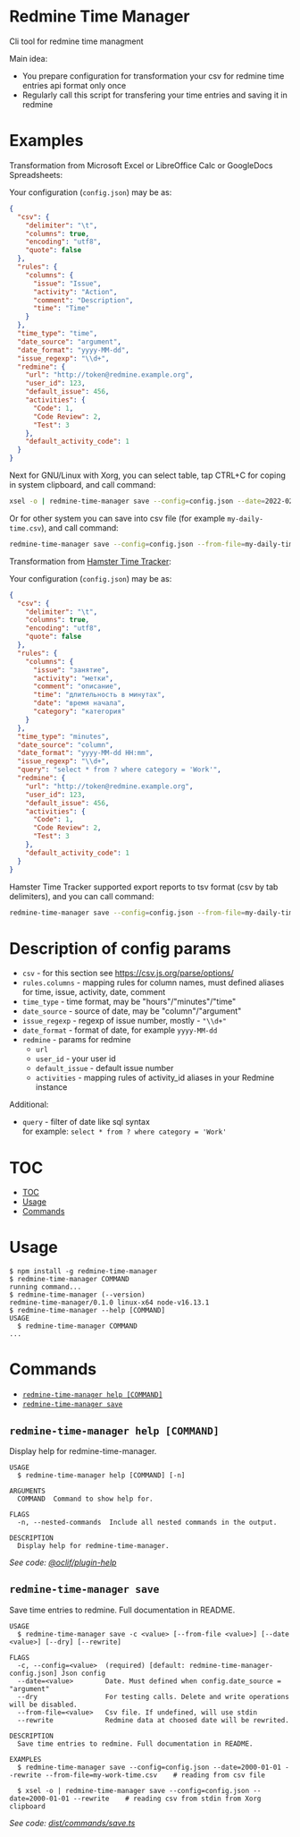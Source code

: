 Redmine Time Manager
====================

Cli tool for redmine time managment

Main idea:

* You prepare configuration for transformation your csv for redmine time entries api format only once
* Regularly call this script for transfering your time entries and saving it in redmine

Examples
========

Transformation from Microsoft Excel or LibreOffice Calc or GoogleDocs Spreadsheets:

Your configuration (`config.json`) may be as:

```json
{
  "csv": {
    "delimiter": "\t",
    "columns": true,
    "encoding": "utf8",
    "quote": false
  },
  "rules": {
    "columns": {
      "issue": "Issue",
      "activity": "Action",
      "comment": "Description",
      "time": "Time"
    }
  },
  "time_type": "time",
  "date_source": "argument",
  "date_format": "yyyy-MM-dd",
  "issue_regexp": "\\d+",
  "redmine": {
    "url": "http://token@redmine.example.org",
    "user_id": 123,
    "default_issue": 456,
    "activities": {
      "Code": 1,
      "Code Review": 2,
      "Test": 3
    },
    "default_activity_code": 1
  }
}
```

Next for GNU/Linux with Xorg, you can select table, tap CTRL+C for coping in system clipboard, and call command:

```bash
xsel -o | redmine-time-manager save --config=config.json --date=2022-02-01 --rewrite
```

Or for other system you can save into csv file (for example `my-daily-time.csv`), and call command:

```bash
redmine-time-manager save --config=config.json --from-file=my-daily-time.csv --date=2022-02-01
```

Transformation from [Hamster Time Tracker](https://github.com/projecthamster/hamster):

Your configuration (`config.json`) may be as:

```json
{
  "csv": {
    "delimiter": "\t",
    "columns": true,
    "encoding": "utf8",
    "quote": false
  },
  "rules": {
    "columns": {
      "issue": "занятие",
      "activity": "метки",
      "comment": "описание",
      "time": "длительность в минутах",
      "date": "время начала",
      "category": "категория"
    }
  },
  "time_type": "minutes",
  "date_source": "column",
  "date_format": "yyyy-MM-dd HH:mm",
  "issue_regexp": "\\d+",
  "query": "select * from ? where category = 'Work'",
  "redmine": {
    "url": "http://token@redmine.example.org",
    "user_id": 123,
    "default_issue": 456,
    "activities": {
      "Code": 1,
      "Code Review": 2,
      "Test": 3
    },
    "default_activity_code": 1
  }
}
```

Hamster Time Tracker supported export reports to tsv format (csv by tab delimiters), and you can call command:

```bash
redmine-time-manager save --config=config.json --from-file=my-daily-time.tsv
```

Description of config params
============================

* `csv` - for this section see https://csv.js.org/parse/options/
* `rules.columns` - mapping rules for column names, must defined aliases for time, issue, activity, date, comment
* `time_type` - time format, may be "hours"/"minutes"/"time"
* `date_source` - source of date, may be "column"/"argument"
* `issue_regexp` - regexp of issue number, mostly - `"\\d+"`
* `date_format` - format of date, for example `yyyy-MM-dd`
* `redmine` - params for redmine
  * `url`
  * `user_id` - your user id
  * `default_issue` - default issue number
  * `activities` - mapping rules of activity_id aliases in your Redmine instance

Additional:

* `query` - filter of date like sql syntax \
  for example: `select * from ? where category = 'Work'`

# TOC

<!-- toc -->
* [TOC](#toc)
* [Usage](#usage)
* [Commands](#commands)
<!-- tocstop -->
# Usage
<!-- usage -->
```sh-session
$ npm install -g redmine-time-manager
$ redmine-time-manager COMMAND
running command...
$ redmine-time-manager (--version)
redmine-time-manager/0.1.0 linux-x64 node-v16.13.1
$ redmine-time-manager --help [COMMAND]
USAGE
  $ redmine-time-manager COMMAND
...
```
<!-- usagestop -->
# Commands
<!-- commands -->
* [`redmine-time-manager help [COMMAND]`](#redmine-time-manager-help-command)
* [`redmine-time-manager save`](#redmine-time-manager-save)

## `redmine-time-manager help [COMMAND]`

Display help for redmine-time-manager.

```
USAGE
  $ redmine-time-manager help [COMMAND] [-n]

ARGUMENTS
  COMMAND  Command to show help for.

FLAGS
  -n, --nested-commands  Include all nested commands in the output.

DESCRIPTION
  Display help for redmine-time-manager.
```

_See code: [@oclif/plugin-help](https://github.com/oclif/plugin-help/blob/v5.1.10/src/commands/help.ts)_

## `redmine-time-manager save`

Save time entries to redmine. Full documentation in README.

```
USAGE
  $ redmine-time-manager save -c <value> [--from-file <value>] [--date <value>] [--dry] [--rewrite]

FLAGS
  -c, --config=<value>  (required) [default: redmine-time-manager-config.json] Json config
  --date=<value>        Date. Must defined when config.date_source = "argument"
  --dry                 For testing calls. Delete and write operations will be disabled.
  --from-file=<value>   Csv file. If undefined, will use stdin
  --rewrite             Redmine data at choosed date will be rewrited.

DESCRIPTION
  Save time entries to redmine. Full documentation in README.

EXAMPLES
  $ redmine-time-manager save --config=config.json --date=2000-01-01 --rewrite --from-file=my-work-time.csv    # reading from csv file

  $ xsel -o | redmine-time-manager save --config=config.json --date=2000-01-01 --rewrite    # reading csv from stdin from Xorg clipboard
```

_See code: [dist/commands/save.ts](https://github.com/pavel-g/redmine-time-manager-cli/blob/v0.1.0/dist/commands/save.ts)_
<!-- commandsstop -->
